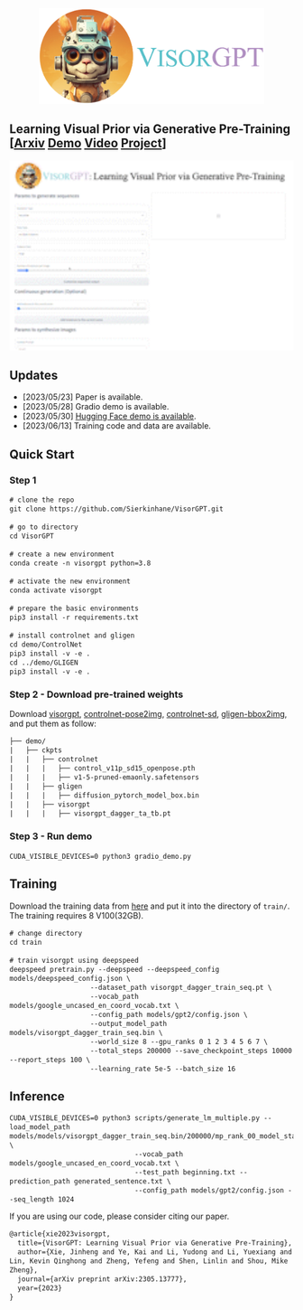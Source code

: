 <div align=center>
<img src="visorgpt_title.png" width="400">
</div>

## Learning Visual Prior via Generative Pre-Training [[Arxiv](http://arxiv.org/abs/2305.13777) [Demo](https://huggingface.co/spaces/szukevin/VISOR-GPT) [Video](https://www.youtube.com/watch?v=8FDoBfxSY8I) [Project](https://sierkinhane.github.io/visor-gpt/)]

<img src="demo.gif" width="1000">

## Updates
- [2023/05/23] Paper is available.
- [2023/05/28] Gradio demo is available.
- [2023/05/30] [Hugging Face demo is available](https://huggingface.co/spaces/szukevin/VISOR-GPT).
- [2023/06/13] Training code and data are available.

## Quick Start
### Step 1
```
# clone the repo
git clone https://github.com/Sierkinhane/VisorGPT.git

# go to directory
cd VisorGPT

# create a new environment
conda create -n visorgpt python=3.8

# activate the new environment
conda activate visorgpt

# prepare the basic environments
pip3 install -r requirements.txt

# install controlnet and gligen
cd demo/ControlNet
pip3 install -v -e .
cd ../demo/GLIGEN
pip3 install -v -e .
```
### Step 2 - Download pre-trained weights
Download [visorgpt](https://drive.google.com/file/d/1Pk4UPNKBMH-0uRLmK5COYTca7FUrN8XY/view?usp=sharing), [controlnet-pose2img](https://huggingface.co/lllyasviel/ControlNet-v1-1/blob/main/control_v11p_sd15_openpose.pth), [controlnet-sd](https://huggingface.co/runwayml/stable-diffusion-v1-5/blob/main/v1-5-pruned-emaonly.safetensors), [gligen-bbox2img](https://huggingface.co/gligen/gligen-generation-text-box/blob/main/diffusion_pytorch_model.bin), and put them as follow:
```
├── demo/
|   ├── ckpts
|   |   ├── controlnet
|   |   |   ├── control_v11p_sd15_openpose.pth
|   |   |   ├── v1-5-pruned-emaonly.safetensors
|   |   ├── gligen
|   |   |   ├── diffusion_pytorch_model_box.bin
|   |   ├── visorgpt
|   |   |   ├── visorgpt_dagger_ta_tb.pt
```

### Step 3 - Run demo
```
CUDA_VISIBLE_DEVICES=0 python3 gradio_demo.py
```

## Training
Download the training data from [here](https://drive.google.com/file/d/1VVw7zypNtkiMwJa3exGVZ31XnZCjYU6f/view?usp=sharing) and put it into the directory of `train/`. The training requires 8 V100(32GB).
```
# change directory
cd train

# train visorgpt using deepspeed
deepspeed pretrain.py --deepspeed --deepspeed_config models/deepspeed_config.json \
                    --dataset_path visorgpt_dagger_train_seq.pt \
                    --vocab_path models/google_uncased_en_coord_vocab.txt \
                    --config_path models/gpt2/config.json \
                    --output_model_path models/visorgpt_dagger_train_seq.bin \
                    --world_size 8 --gpu_ranks 0 1 2 3 4 5 6 7 \
                    --total_steps 200000 --save_checkpoint_steps 10000 --report_steps 100 \
                    --learning_rate 5e-5 --batch_size 16
```

## Inference
```
CUDA_VISIBLE_DEVICES=0 python3 scripts/generate_lm_multiple.py --load_model_path models/models/visorgpt_dagger_train_seq.bin/200000/mp_rank_00_model_states.pt \
                               --vocab_path models/google_uncased_en_coord_vocab.txt \
                               --test_path beginning.txt --prediction_path generated_sentence.txt \
                               --config_path models/gpt2/config.json --seq_length 1024
```
If you are using our code, please consider citing our paper.

```
@article{xie2023visorgpt,
  title={VisorGPT: Learning Visual Prior via Generative Pre-Training},
  author={Xie, Jinheng and Ye, Kai and Li, Yudong and Li, Yuexiang and Lin, Kevin Qinghong and Zheng, Yefeng and Shen, Linlin and Shou, Mike Zheng},
  journal={arXiv preprint arXiv:2305.13777},
  year={2023}
}
```